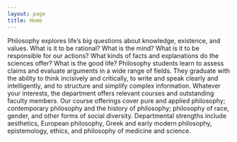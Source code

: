 ```yaml
---
layout: page
title: Home
---
```


Philosophy explores life’s big questions about knowledge, existence, and values. What is it to be rational? What is the mind? What is it to be responsible for our actions? What kinds of facts and explanations do the sciences offer? What is the good life? Philosophy students learn to assess claims and
evaluate arguments in a wide range of fields. They graduate with the ability to think incisively and critically, to write and speak clearly and intelligently, and to structure and simplify complex information. Whatever your interests, the department offers relevant
courses and outstanding faculty members. Our course offerings cover pure and applied philosophy; contemporary philosophy and the history of philosophy; philosophy of race, gender, and other forms of social diversity. Departmental strengths include aesthetics, European philosophy, Greek and
early modern philosophy, epistemology, ethics, and philosophy of medicine and science.
